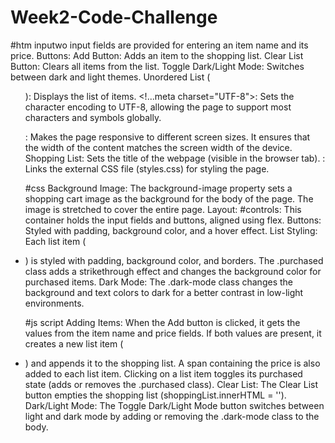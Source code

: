 # Week2-Code-Challenge
#htm 
inputwo input fields are provided for entering an item name and its price.
Buttons:
Add Button: Adds an item to the shopping list.
Clear List Button: Clears all items from the list.
Toggle Dark/Light Mode: Switches between dark and light themes.
Unordered List (<ul>): Displays the list of items.
<!...meta charset="UTF-8">: Sets the character encoding to UTF-8, allowing the page to support most characters and symbols globally.
<!meta name="viewport" content="width=device-width, initial-scale=1.0">: Makes the page responsive to different screen sizes. It ensures that the width of the content matches the screen width of the device.
<!title>Shopping List</title>: Sets the title of the webpage (visible in the browser tab).
<!link rel="stylesheet" href="styles.css">: Links the external CSS file (styles.css) for styling the page.

#css
Background Image: The background-image property sets a shopping cart image as the background for the body of the page. The image is stretched to cover the entire page.
Layout:
#controls: This container holds the input fields and buttons, aligned using flex.
Buttons: Styled with padding, background color, and a hover effect.
List Styling: Each list item (<li>) is styled with padding, background color, and borders. The .purchased class adds a strikethrough effect and changes the background color for purchased items.
Dark Mode: The .dark-mode class changes the background and text colors to dark for a better contrast in low-light environments.

#js script
Adding Items:
When the Add button is clicked, it gets the values from the item name and price fields. If both values are present, it creates a new list item (<li>) and appends it to the shopping list.
A span containing the price is also added to each list item.
Clicking on a list item toggles its purchased state (adds or removes the .purchased class).
Clear List: The Clear List button empties the shopping list (shoppingList.innerHTML = '').
Dark/Light Mode: The Toggle Dark/Light Mode button switches between light and dark mode by adding or removing the .dark-mode class to the body.
